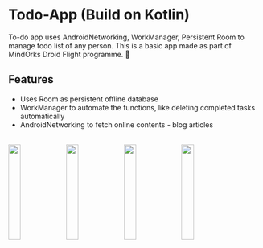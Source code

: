 # Todo-App (Build on Kotlin)
To-do app uses AndroidNetworking, WorkManager, Persistent Room to manage todo list of any person. This is a basic app made as part of MindOrks Droid Flight programme. 🎉

## Features
- Uses Room as persistent offline database
- WorkManager to automate the functions, like deleting completed tasks automatically
- AndroidNetworking to fetch online contents - blog articles

<br>

<div>
<img width="22%" src="https://i.imgur.com/YILSkaG.png">
<img width="22%" src="https://i.imgur.com/GzTorqm.png">
<img width="22%" src="https://i.imgur.com/sIzIimC.png">
<img width="22%" src="https://i.imgur.com/D1jS4C5.png">
</div>
